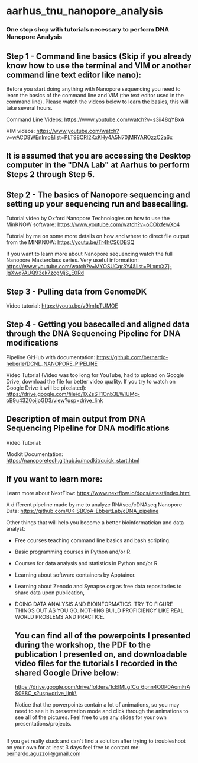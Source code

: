#
# aarhus_tnu_nanopore_analysis

### One stop shop with tutorials necessary to perform DNA Nanopore Analysis

##
## Step 1 - Command line basics (Skip if you already know how to use the terminal and VIM or another command line text editor like nano): 


Before you start doing anything with Nanopore sequencing you need to learn the basics of the command line and
VIM (the text editor used in the command line). Please watch the videos below to learn the basics, this will
take several hours.

Command Line Videos: https://www.youtube.com/watch?v=s3ii48qYBxA

VIM videos: https://www.youtube.com/watch?v=wACD8WEnImo&list=PLT98CRl2KxKHy4A5N70jMRYAROzzC2a6x


##
## It is assumed that you are accessing the Desktop computer in the "DNA Lab" at Aarhus to perform Steps 2 through Step 5.



## Step 2 - The basics of Nanopore sequencing and setting up your sequencing run and basecalling.

Tutorial video by Oxford Nanopore Technologies on how to use the MinKNOW software: https://www.youtube.com/watch?v=oCOixfewXo4

Tutorial by me on some more details on how and where to direct file output from the MINKNOW: https://youtu.be/Tr4hCS6DBSQ

If you want to learn more about Nanopore sequencing watch the full Nanopore Masterclass series. Very useful information: https://www.youtube.com/watch?v=MYOSUCgr3Y4&list=PLxpxXZj-IgXwq7AUQ93ek7zcgMjS_E0Rd

##
## Step 3 - Pulling data from GenomeDK

Video tutorial: https://youtu.be/v9ImfpTUMOE

##
## Step 4 - Getting you basecalled and aligned data through the DNA Sequencing Pipeline for DNA modifications

Pipeline GitHub with documentation: https://github.com/bernardo-heberle/DCNL_NANOPORE_PIPELINE

Video Tutorial (Video was too long for YouTube, had to upload on Google Drive, download the file for better video quality. If you try to watch on Google Drive it will be pixelated): https://drive.google.com/file/d/1XZsST1Onb3EWIUMg-oB9u43Z0oijpGD3/view?usp=drive_link



##
## Description of main output from DNA Sequencing Pipeline for DNA modifications

Video Tutorial: 

Modkit Documentation: https://nanoporetech.github.io/modkit/quick_start.html

##
## If you want to learn more:

Learn more about NextFlow: https://www.nextflow.io/docs/latest/index.html

A different pipeline made by me to analyze RNAseq/cDNAseq Nanopore Data: https://github.com/UK-SBCoA-EbbertLab/cDNA_pipeline

Other things that will help you become a better bioinformatician and data analyst:

- Free courses teaching command line basics and bash scripting.
- Basic programming courses in Python and/or R.
- Courses for data analysis and statistics in Python and/or R.
- Learning about software containers by Apptainer.
- Learning about Zenodo and Synapse.org as free data repositories to share data upon publication,
- DOING DATA ANALYSIS AND BIOINFORMATICS. TRY TO FIGURE THINGS OUT AS YOU GO. NOTHING BUILD PROFICIENCY LIKE REAL WORLD PROBLEMS AND PRACTICE.


  ##
  ## You can find all of the powerpoints I presented during the workshop, the PDF to the publication I presented on, and downloadable video files for the tutorials I recorded in the shared Google Drive below:

  https://drive.google.com/drive/folders/1cElMLgfCq_6pnn4O0P0AomFrAS0E8C_s?usp=drive_link\

  Notice that the powerpoints contain a lot of animations, so you may need to see it in presentation mode and click through the animations to see all of the pictures.
  Feel free to use any slides for your own presentations/projects.

##
##

If you get really stuck and can't find a solution after trying to troubleshoot on your own for at least 3 days feel free to contact me: bernardo.aguzzoli@gmail.com
